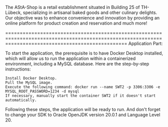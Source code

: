 
The AStA-Shop is a retail establishment situated in Building 25 of TH-Lübeck, specializing in artisanal baked goods and other culinary delights. 
Our objective was to enhance convenience and innovation by providing an online platform for product creation and reservation and much more!

======================================================================================================================================================
Application Part:

To start the application, the prerequisite is to have Docker Desktop installed, which will allow us to run the application within a containerized environment, including a MySQL database. Here are the step-by-step instructions:

    Install Docker Desktop.
    Pull the MySQL image.
    Execute the following command: docker run --name SWT2 -p 3306:3306 -e MYSQL_ROOT_PASSWORD=1234 -d mysql
    If necessary, manually start the container SWT2 if it doesn't start automatically.

Following these steps, the application will be ready to run.
And don't forget to change your SDK to Oracle OpenJDK version 20.0.1 and Language Level 20.

